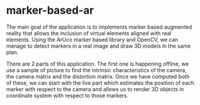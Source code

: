 # marker-based-ar

The main goal of the application is to implements marker based augmented reality that allows the inclusion of virtual elements aligned with real elements. Using the ArUco marker based library and OpenCV, we can manage to detect markers in a real image and draw 3D models in the same plan.

There are 2 parts of this application. The first one is happening offline, we use a sample of picture to find the intrinsic characteristics of the camera, the camera matrix and the distortion matrix. Once we have computed both of these, we can start with the live part which estimates the position of each marker with respect to the camera and allows us to render 3D objects in coordinate system with respect to those markers.
